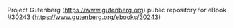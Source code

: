Project Gutenberg (https://www.gutenberg.org) public repository for eBook #30243 (https://www.gutenberg.org/ebooks/30243)
